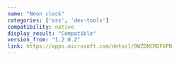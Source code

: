 ```yaml
---
name: "Neon clock"
categories: ['oss', 'dev-tools']
compatibility: native
display_result: "Compatible"
version_from: "1.2.0.2"
link: https://apps.microsoft.com/detail/9WZDNCRDFXPN
---
```

